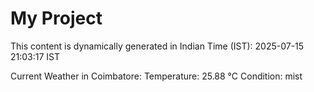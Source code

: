 # My Project

This content is dynamically generated in Indian Time (IST): 2025-07-15 21:03:17 IST


Current Weather in Coimbatore:
Temperature: 25.88 °C
Condition: mist
